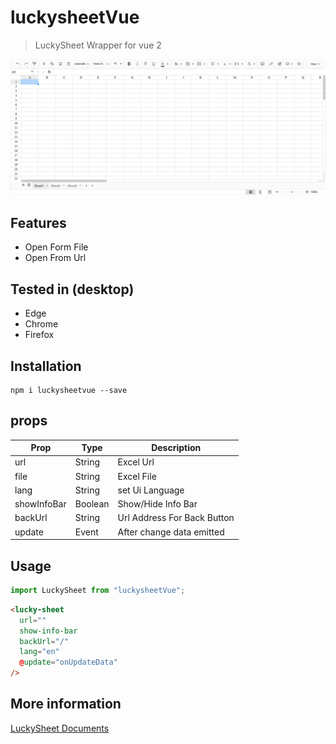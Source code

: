 # luckysheetVue

> LuckySheet Wrapper for vue 2

![](https://raw.githubusercontent.com/rhosseinr/luckysheetVue/master/screen.png)

## Features

- Open Form File
- Open From Url

## Tested in (desktop)

- Edge
- Chrome
- Firefox

## Installation

```
npm i luckysheetvue --save
```

## props

| Prop        | Type    | Description                 |
| ----------- | ------- | --------------------------- |
| url         | String  | Excel Url                   |
| file        | String  | Excel File                  |
| lang        | String  | set Ui Language             |
| showInfoBar | Boolean | Show/Hide Info Bar          |
| backUrl     | String  | Url Address For Back Button |
| update      | Event   | After change data emitted   |

## Usage

```js
import LuckySheet from "luckysheetVue";
```

```html
<lucky-sheet
  url=""
  show-info-bar
  backUrl="/"
  lang="en"
  @update="onUpdateData"
/>
```

## More information

[LuckySheet Documents](https://dream-num.github.io/LuckysheetDocs)

